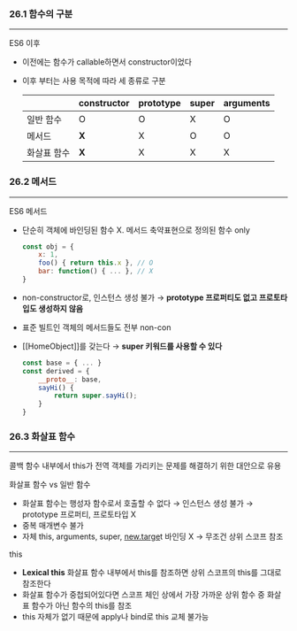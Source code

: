 ### 26.1 함수의 구분

---

ES6 이후

- 이전에는 함수가 callable하면서 constructor이었다
- 이후 부터는 사용 목적에 따라 세 종류로 구분


    |  | constructor | prototype | super | arguments |
    | --- | --- | --- | --- | --- |
    | 일반 함수 | O | O | X | O |
    | 메서드 | **X** | X | O | O |
    | 화살표 함수 | **X** | X | X | X |

### 26.2 메서드

---

ES6 메서드

- 단순히 객체에 바인딩된 함수 X. 메서드 축약표현으로 정의된 함수 only

    ```jsx
    const obj = {
    	x: 1,
    	foo() { return this.x }, // O
    	bar: function() { ... }, // X
    }
    ```

- non-constructor로, 인스턴스 생성 불가 → **prototype 프로퍼티도 없고 프로토타입도 생성하지 않음**
- 표준 빌트인 객체의 메서드들도 전부 non-con
- [[HomeObject]]를 갖는다 → **super 키워드를 사용할 수 있다**

    ```jsx
    const base = { ... }
    const derived = {
    	__proto__: base,
    	sayHi() {
    		return super.sayHi();
    	}
    }
    ```


### 26.3 화살표 함수

---

콜백 함수 내부에서 this가 전역 객체를 가리키는 문제를 해결하기 위한 대안으로 유용

화살표 함수 vs 일반 함수

- 화살표 함수는 행성자 함수로서 호출할 수 없다 → 인스턴스 생성 불가 → prototype 프로퍼티, 프로토타입 X
- 중복 매개변수 불가
- 자체 this, arguments, super, [new.targe](http://new.target)t 바인딩 X → 무조건 상위 스코프 참조

this

- **Lexical this** 화살표 함수 내부에서 this를 참조하면 상위 스코프의 this를 그대로 참조한다
- 화살표 함수가 중첩되어있다면 스코프 체인 상에서 가장 가까운 상위 함수 중 화살표 함수가 아닌 함수의 this를 참조
- this 자체가 없기 때문에 apply나 bind로 this 교체 불가능